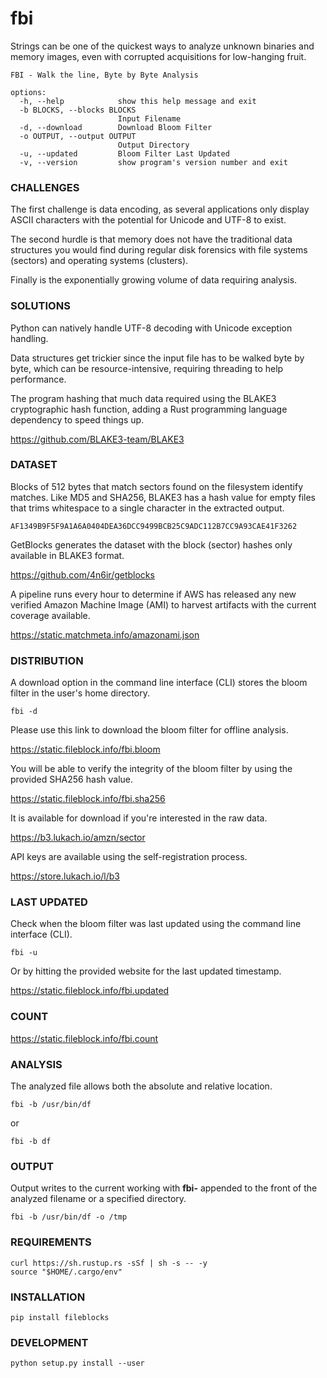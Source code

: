 # fbi

Strings can be one of the quickest ways to analyze unknown binaries and memory images, even with corrupted acquisitions for low-hanging fruit.

```
FBI - Walk the line, Byte by Byte Analysis

options:
  -h, --help            show this help message and exit
  -b BLOCKS, --blocks BLOCKS
                        Input Filename
  -d, --download        Download Bloom Filter
  -o OUTPUT, --output OUTPUT
                        Output Directory
  -u, --updated         Bloom Filter Last Updated
  -v, --version         show program's version number and exit
```

### CHALLENGES

The first challenge is data encoding, as several applications only display ASCII characters with the potential for Unicode and UTF-8 to exist.

The second hurdle is that memory does not have the traditional data structures you would find during regular disk forensics with file systems (sectors) and operating systems (clusters).

Finally is the exponentially growing volume of data requiring analysis.

### SOLUTIONS

Python can natively handle UTF-8 decoding with Unicode exception handling.

Data structures get trickier since the input file has to be walked byte by byte, which can be resource-intensive, requiring threading to help performance.

The program hashing that much data required using the BLAKE3 cryptographic hash function, adding a Rust programming language dependency to speed things up.

https://github.com/BLAKE3-team/BLAKE3

### DATASET

Blocks of 512 bytes that match sectors found on the filesystem identify matches.  Like MD5 and SHA256, BLAKE3 has a hash value for empty files that trims whitespace to a single character in the extracted output.

```AF1349B9F5F9A1A6A0404DEA36DCC9499BCB25C9ADC112B7CC9A93CAE41F3262```

GetBlocks generates the dataset with the block (sector) hashes only available in BLAKE3 format.

https://github.com/4n6ir/getblocks

A pipeline runs every hour to determine if AWS has released any new verified Amazon Machine Image (AMI) to harvest artifacts with the current coverage available.

https://static.matchmeta.info/amazonami.json

### DISTRIBUTION

A download option in the command line interface (CLI) stores the bloom filter in the user's home directory.

```
fbi -d
```

Please use this link to download the bloom filter for offline analysis.

https://static.fileblock.info/fbi.bloom

You will be able to verify the integrity of the bloom filter by using the provided SHA256 hash value.

https://static.fileblock.info/fbi.sha256

It is available for download if you're interested in the raw data.

https://b3.lukach.io/amzn/sector

API keys are available using the self-registration process.

https://store.lukach.io/l/b3

### LAST UPDATED

Check when the bloom filter was last updated using the command line interface (CLI).

```
fbi -u
```

Or by hitting the provided website for the last updated timestamp.

https://static.fileblock.info/fbi.updated

### COUNT

https://static.fileblock.info/fbi.count

### ANALYSIS

The analyzed file allows both the absolute and relative location.

```
fbi -b /usr/bin/df
```

or

```
fbi -b df
```

### OUTPUT

Output writes to the current working with **fbi-** appended to the front of the analyzed filename or a specified directory.

```
fbi -b /usr/bin/df -o /tmp
```

### REQUIREMENTS

```
curl https://sh.rustup.rs -sSf | sh -s -- -y
source "$HOME/.cargo/env"
```

### INSTALLATION

```
pip install fileblocks
```

### DEVELOPMENT

```
python setup.py install --user
```
